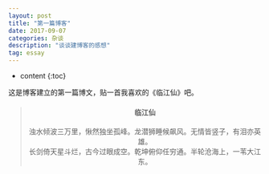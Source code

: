 ```yaml
---
layout: post
title: "第一篇博客"
date: 2017-09-07 
categories: 杂谈
description: "谈谈建博客的感想"
tag: essay
---   
```

* content
{:toc}

这是博客建立的第一篇博文，贴一首我喜欢的《临江仙》吧。

> #### <center>临江仙</center >
> <center> 浊水倾波三万里，愀然独坐孤峰。龙潜狮睡候飙风。无情皆竖子，有泪亦英雄。</center >
> 
> <center> 长剑倚天星斗烂，古今过眼成空。乾坤俯仰任穷通。半轮沧海上，一苇大江东。</center >
